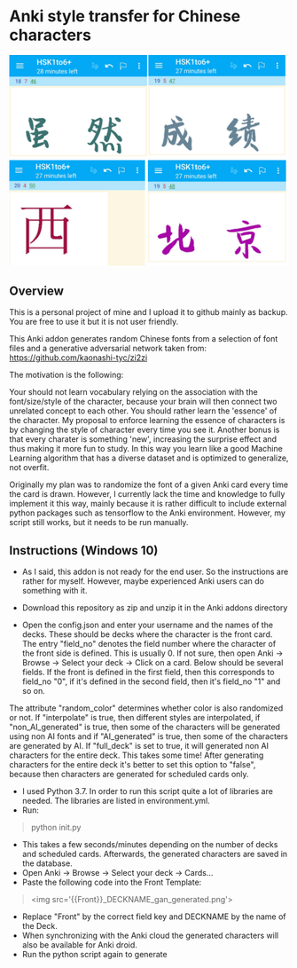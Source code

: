 # Anki style transfer for Chinese characters

![Examples for Anki random fonts](randomFonts.png)

## Overview

This is a personal project of mine and I upload it to github mainly as backup. You are free to use it but it is not user friendly.

This Anki addon generates random Chinese fonts from a selection of font files and a generative adversarial network taken from: https://github.com/kaonashi-tyc/zi2zi

The motivation is the following:

Your should not learn vocabulary relying on the association with the font/size/style of the character, because your brain will then connect two unrelated concept to each other. You should rather learn the 'essence' of the character. My proposal to enforce learning the essence of characters is by changing the style of character every time you see it. Another bonus is that every charater is something 'new', increasing the surprise effect and thus making it more fun to study. In this way you learn like a good Machine Learning algorithm that has a diverse dataset and is optimized to generalize, not overfit.

Originally my plan was to randomize the font of a given Anki card every time the card is drawn. However, I currently lack the time and knowledge to fully implement it this way, mainly because it is rather difficult to include external python packages such as tensorflow to the Anki environment.
However, my script still works, but it needs to be run manually.

## Instructions (Windows 10)

- As I said, this addon is not ready for the end user. So the instructions are rather for myself. However, maybe experienced Anki users can do something with it.

- Download this repository as zip and unzip it in the Anki addons directory
- Open the config.json and enter your username and the names of the decks. These should be decks where the character is the front card. The entry "field_no" denotes the field number where the character of the front side is defined. This is usually 0. If not sure, then open Anki -> Browse -> Select your deck -> Click on a card. Below should be several fields. If the front is defined in the first field, then this corresponds to field_no "0", if it's defined in the second field, then it's field_no "1" and so on.

The attribute "random_color" determines whether color is also randomized or not. If "interpolate" is true, then different styles are interpolated, if "non_AI_generated" is true, then some of the characters will be generated using non AI fonts and if "AI_generated" is true, then some of the characters are generated by AI.
If "full_deck" is set to true, it will generated non AI characters for the entire deck. This takes some time! After generating characters for the entire deck it's better to set this option to "false", because then characters are generated for scheduled cards only. 
- I used Python 3.7. In order to run this script quite a lot of libraries are needed. The libraries are listed in environment.yml.
- Run:
> python init.py
- This takes a few seconds/minutes depending on the number of decks and scheduled cards. Afterwards, the generated characters are saved in the database.
- Open Anki -> Browse -> Select your deck -> Cards...
- Paste the following code into the Front Template:
> \<img src='{{Front}}_DECKNAME_gan_generated.png'\>
- Replace "Front" by the correct field key and DECKNAME by the name of the Deck.
- When synchronizing with the Anki cloud the generated characters will also be available for Anki droid.
- Run the python script again to generate

